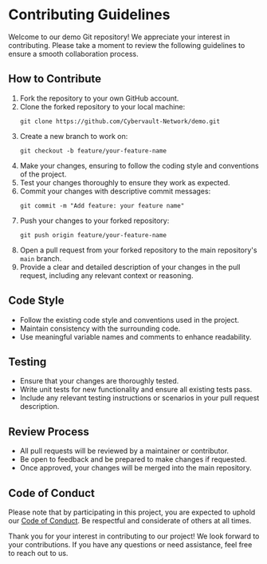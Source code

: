 # Contributing Guidelines

Welcome to our demo Git repository! We appreciate your interest in contributing. Please take a moment to review the following guidelines to ensure a smooth collaboration process.

## How to Contribute

1. Fork the repository to your own GitHub account.
2. Clone the forked repository to your local machine:
   ```
   git clone https://github.com/Cybervault-Network/demo.git
   ```
3. Create a new branch to work on:
   ```
   git checkout -b feature/your-feature-name
   ```
4. Make your changes, ensuring to follow the coding style and conventions of the project.
5. Test your changes thoroughly to ensure they work as expected.
6. Commit your changes with descriptive commit messages:
   ```
   git commit -m "Add feature: your feature name"
   ```
7. Push your changes to your forked repository:
   ```
   git push origin feature/your-feature-name
   ```
8. Open a pull request from your forked repository to the main repository's `main` branch.
9. Provide a clear and detailed description of your changes in the pull request, including any relevant context or reasoning.

## Code Style

- Follow the existing code style and conventions used in the project.
- Maintain consistency with the surrounding code.
- Use meaningful variable names and comments to enhance readability.

## Testing

- Ensure that your changes are thoroughly tested.
- Write unit tests for new functionality and ensure all existing tests pass.
- Include any relevant testing instructions or scenarios in your pull request description.

## Review Process

- All pull requests will be reviewed by a maintainer or contributor.
- Be open to feedback and be prepared to make changes if requested.
- Once approved, your changes will be merged into the main repository.

## Code of Conduct

Please note that by participating in this project, you are expected to uphold our [Code of Conduct](CODE_OF_CONDUCT.md). Be respectful and considerate of others at all times.

Thank you for your interest in contributing to our project! We look forward to your contributions. If you have any questions or need assistance, feel free to reach out to us.
